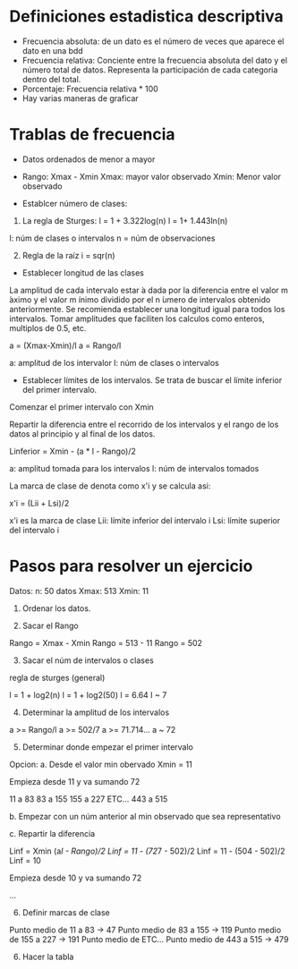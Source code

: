# Definiciones estadistica descriptiva

- Frecuencia absoluta: de un dato es el número de veces que aparece el dato en una bdd
- Frecuencia relativa: Conciente entre la frecuencia absoluta del dato y el número total de datos. Representa la participación de cada categoria dentro del total.
- Porcentaje: Frecuencia relativa * 100
- Hay varias maneras de graficar

# Trablas de frecuencia

- Datos ordenados de menor a mayor

- Rango: Xmax - Xmin
Xmax: mayor valor observado
Xmin: Menor valor observado

- Establcer número de clases: 
1. La regla de Sturges:
l = 1 + 3.322log(n)
l = 1+ 1.443ln(n)

l: núm de clases o intervalos
n = núm de observaciones

2. Regla de la raíz
i = sqr(n)

- Establecer longitud de las clases

La amplitud de cada intervalo estar ́a dada por la diferencia entre el valor m ́aximo y el valor m ́ınimo dividido por el n ́umero de intervalos obtenido anteriormente. Se recomienda establecer una longitud igual para todos los intervalos. Tomar amplitudes que faciliten los calculos como enteros, multiplos de 0.5, etc.

a = (Xmax-Xmin)/l
a = Rango/l

a: amplitud de los intervalor
l: núm de clases o intervalos

- Establecer límites de los intervalos. Se trata de buscar el límite inferior del primer intervalo.

Comenzar el primer intervalo con Xmin

Repartir la diferencia entre el recorrido de los intervalos y el rango de los datos al principio y al final de los datos. 

Linferior = Xmin - (a * l - Rango)/2

a: amplitud tomada para los intervalos
l: núm de intervalos tomados

La marca de clase de denota como x'i y se calcula asi:

x'i = (Lii + Lsi)/2

x'i es la marca de clase
Lii: límite inferior del intervalo i
Lsi: límite superior del intervalo i

# Pasos para resolver un ejercicio

Datos:
n: 50 datos
Xmax: 513
Xmin: 11

1. Ordenar los datos.

2. Sacar el Rango

Rango = Xmax - Xmin
Rango = 513 - 11
Rango = 502

3. Sacar el núm de intervalos o clases

regla de sturges (general)

l = 1 + log2(n)
l = 1 + log2(50)
l = 6.64 
I ~ 7

4. Determinar la amplitud de los intervalos

a >= Rango/l
a >= 502/7
a >= 71.714...
a ~ 72

5. Determinar donde empezar el primer intervalo

Opcion:
a. Desde el valor min obervado Xmin = 11

Empieza desde 11 y va sumando 72

11 a 83
83 a 155
155 a 227
ETC...
443 a 515


b. Empezar con un núm anterior al min observado que sea representativo

c. Repartir la diferencia

Linf = Xmin  (a*I - Rango)/2
Linf = 11 - (72*7 - 502)/2
Linf = 11 - (504 - 502)/2
Linf = 10

Empieza desde 10 y va sumando 72

...

6. Definir marcas de clase

Punto medio de 11 a 83 -> 47
Punto medio de 83 a 155 -> 119
Punto medio de 155 a 227 -> 191
Punto medio de ETC...
Punto medio de 443 a 515 -> 479

6. Hacer la tabla
